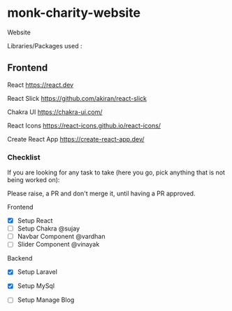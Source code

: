# monk-charity-website
Website

Libraries/Packages used :

## Frontend

React
https://react.dev

React Slick
https://github.com/akiran/react-slick

Chakra UI
https://chakra-ui.com/

React Icons
https://react-icons.github.io/react-icons/

Create React App
https://create-react-app.dev/


### Checklist 
If you are looking for any task to take (here you go, pick anything that is not being worked on):

Please raise, a PR and don't merge it, until having a PR approved.

 Frontend 

- [X] Setup React 
- [ ] Setup Chakra @sujay
- [ ] Navbar Component @vardhan
- [ ] Slider Component @vinayak

 Backend 

- [X] Setup Laravel
- [X] Setup MySql
- [ ] Setup Manage Blog




